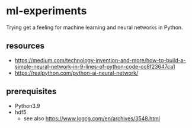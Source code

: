 # ml-experiments

Trying get a feeling for machine learning and neural networks in Python.

## resources

* https://medium.com/technology-invention-and-more/how-to-build-a-simple-neural-network-in-9-lines-of-python-code-cc8f23647ca1
* https://realpython.com/python-ai-neural-network/

## prerequisites

* Python3.9
* hdf5
  * see also https://www.logcg.com/en/archives/3548.html

